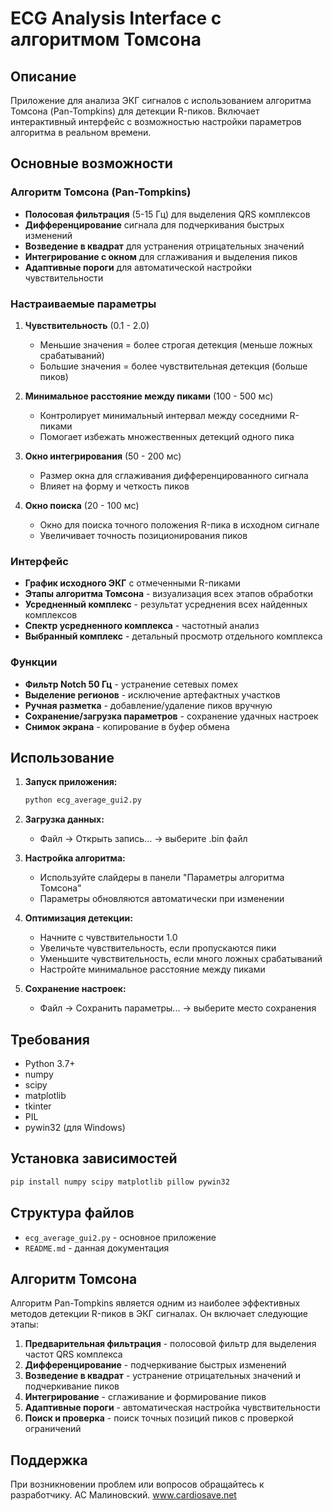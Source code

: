 # ECG Analysis Interface с алгоритмом Томсона

## Описание

Приложение для анализа ЭКГ сигналов с использованием алгоритма Томсона (Pan-Tompkins) для детекции R-пиков. Включает интерактивный интерфейс с возможностью настройки параметров алгоритма в реальном времени.

## Основные возможности

### Алгоритм Томсона (Pan-Tompkins)
- **Полосовая фильтрация** (5-15 Гц) для выделения QRS комплексов
- **Дифференцирование** сигнала для подчеркивания быстрых изменений
- **Возведение в квадрат** для устранения отрицательных значений
- **Интегрирование с окном** для сглаживания и выделения пиков
- **Адаптивные пороги** для автоматической настройки чувствительности

### Настраиваемые параметры

1. **Чувствительность** (0.1 - 2.0)
   - Меньшие значения = более строгая детекция (меньше ложных срабатываний)
   - Большие значения = более чувствительная детекция (больше пиков)

2. **Минимальное расстояние между пиками** (100 - 500 мс)
   - Контролирует минимальный интервал между соседними R-пиками
   - Помогает избежать множественных детекций одного пика

3. **Окно интегрирования** (50 - 200 мс)
   - Размер окна для сглаживания дифференцированного сигнала
   - Влияет на форму и четкость пиков

4. **Окно поиска** (20 - 100 мс)
   - Окно для поиска точного положения R-пика в исходном сигнале
   - Увеличивает точность позиционирования пиков

### Интерфейс

- **График исходного ЭКГ** с отмеченными R-пиками
- **Этапы алгоритма Томсона** - визуализация всех этапов обработки
- **Усредненный комплекс** - результат усреднения всех найденных комплексов
- **Спектр усредненного комплекса** - частотный анализ
- **Выбранный комплекс** - детальный просмотр отдельного комплекса

### Функции

- **Фильтр Notch 50 Гц** - устранение сетевых помех
- **Выделение регионов** - исключение артефактных участков
- **Ручная разметка** - добавление/удаление пиков вручную
- **Сохранение/загрузка параметров** - сохранение удачных настроек
- **Снимок экрана** - копирование в буфер обмена

## Использование

1. **Запуск приложения:**
   ```bash
   python ecg_average_gui2.py
   ```

2. **Загрузка данных:**
   - Файл → Открыть запись... → выберите .bin файл

3. **Настройка алгоритма:**
   - Используйте слайдеры в панели "Параметры алгоритма Томсона"
   - Параметры обновляются автоматически при изменении

4. **Оптимизация детекции:**
   - Начните с чувствительности 1.0
   - Увеличьте чувствительность, если пропускаются пики
   - Уменьшите чувствительность, если много ложных срабатываний
   - Настройте минимальное расстояние между пиками

5. **Сохранение настроек:**
   - Файл → Сохранить параметры... → выберите место сохранения

## Требования

- Python 3.7+
- numpy
- scipy
- matplotlib
- tkinter
- PIL
- pywin32 (для Windows)

## Установка зависимостей

```bash
pip install numpy scipy matplotlib pillow pywin32
```

## Структура файлов

- `ecg_average_gui2.py` - основное приложение
- `README.md` - данная документация

## Алгоритм Томсона

Алгоритм Pan-Tompkins является одним из наиболее эффективных методов детекции R-пиков в ЭКГ сигналах. Он включает следующие этапы:

1. **Предварительная фильтрация** - полосовой фильтр для выделения частот QRS комплекса
2. **Дифференцирование** - подчеркивание быстрых изменений
3. **Возведение в квадрат** - устранение отрицательных значений и подчеркивание пиков
4. **Интегрирование** - сглаживание и формирование пиков
5. **Адаптивные пороги** - автоматическая настройка чувствительности
6. **Поиск и проверка** - поиск точных позиций пиков с проверкой ограничений

## Поддержка

При возникновении проблем или вопросов обращайтесь к разработчику.
АС Малиновский. 
www.cardiosave.net
